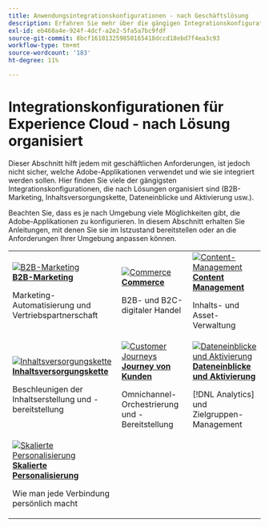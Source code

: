 ```yaml
---
title: Anwendungsintegrationskonfigurationen - nach Geschäftslösung
description: Erfahren Sie mehr über die gängigen Integrationskonfigurationen für Experience Cloud-Anwendungen, organisiert nach Geschäftslösungen.
exl-id: eb460a4e-924f-4dcf-a2e2-5fa5a7bc9fdf
source-git-commit: 8bcf161013259850165418dccd18ebd7f4ea3c93
workflow-type: tm+mt
source-wordcount: '183'
ht-degree: 11%

---
```


# Integrationskonfigurationen für Experience Cloud - nach Lösung organisiert

Dieser Abschnitt hilft jedem mit geschäftlichen Anforderungen, ist jedoch nicht sicher, welche Adobe-Applikationen verwendet und wie sie integriert werden sollen. Hier finden Sie viele der gängigsten Integrationskonfigurationen, die nach Lösungen organisiert sind (B2B-Marketing, Inhaltsversorgungskette, Dateneinblicke und Aktivierung usw.).

Beachten Sie, dass es je nach Umgebung viele Möglichkeiten gibt, die Adobe-Applikationen zu konfigurieren. In diesem Abschnitt erhalten Sie Anleitungen, mit denen Sie sie im Istzustand bereitstellen oder an die Anforderungen Ihrer Umgebung anpassen können.

<table>
<tr>
    <td>
      <a  href="./b2b.md"><img alt="B2B-Marketing" src="https://cdn.experienceleague.adobe.com/thumb/b2b.png"/></a>
      <div><strong><a href="./b2b.md">B2B-Marketing</a></strong></div>
      <p>
        Marketing-Automatisierung und Vertriebspartnerschaft
      </p>
    </td>
   <td>
      <a  href="./commerce.md"><img alt="Commerce" src="https://cdn.experienceleague.adobe.com/thumb/commerce.png"/></a>
      <div><strong><a href="./commerce.md">Commerce</a></strong></div>
      <p>
        B2B- und B2C-digitaler Handel
      </p>
   </td>    
   <td>
      <a  href="./content-management.md"><img alt="Content-Management" src="https://cdn.experienceleague.adobe.com/thumb/content-management.png"/></a>
      <div><strong><a href="./content-management.md">Content Management</a></strong></div>
      <p>
        Inhalts- und Asset-Verwaltung
      </p>
   </td>
</tr>
<tr>
   <td>
      <a  href="./content-supply-chain.md"><img alt="Inhaltsversorgungskette" src="https://cdn.experienceleague.adobe.com/thumb/content-supply-chain.png"/></a>
      <div><strong><a href="./content-supply-chain.md">Inhaltsversorgungskette</a></strong></div>
      <p>
        Beschleunigen der Inhaltserstellung und -bereitstellung
      </p> 
    </td>
   <td>
      <a  href="./customer-journeys.md"><img alt="Customer Journeys" src="https://cdn.experienceleague.adobe.com/thumb/customer-journeys.png"/></a>
      <div><strong><a href="./customer-journeys.md">Journey von Kunden</a></strong></div>
      <p>
        Omnichannel-Orchestrierung und -Bereitstellung
      </p> 
    </td>
   <td>
      <a  href="./data-insights.md"><img alt="Dateneinblicke und Aktivierung" src="https://cdn.experienceleague.adobe.com/thumb/data-insights.png"/></a>
      <div><strong><a href="./data-insights.md"> Dateneinblicke und Aktivierung</a></strong></div>
      <p>
        [!DNL Analytics] und Zielgruppen-Management
      </p>
   </td>  
</tr>
<tr>
   <td>
      <a  href="./personalization.md"><img alt="Skalierte Personalisierung" src="https://cdn.experienceleague.adobe.com/thumb/personalization.png"/></a>
      <div><strong><a href="./personalization.md">Skalierte Personalisierung</a></strong></div>
      <p>
        Wie man jede Verbindung persönlich macht
      </p>
   </td>
</table>
